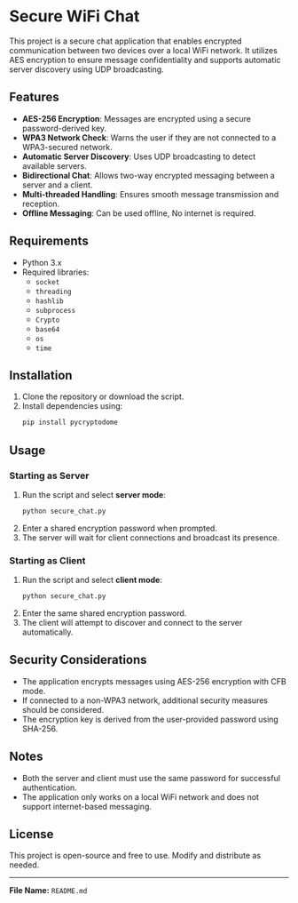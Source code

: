 # Secure WiFi Chat

This project is a secure chat application that enables encrypted communication between two devices over a local WiFi network. It utilizes AES encryption to ensure message confidentiality and supports automatic server discovery using UDP broadcasting.

## Features
- **AES-256 Encryption**: Messages are encrypted using a secure password-derived key.
- **WPA3 Network Check**: Warns the user if they are not connected to a WPA3-secured network.
- **Automatic Server Discovery**: Uses UDP broadcasting to detect available servers.
- **Bidirectional Chat**: Allows two-way encrypted messaging between a server and a client.
- **Multi-threaded Handling**: Ensures smooth message transmission and reception.
- **Offline Messaging**: Can be used offline, No internet is required.

## Requirements
- Python 3.x
- Required libraries:
  - `socket`
  - `threading`
  - `hashlib`
  - `subprocess`
  - `Crypto` 
  - `base64`
  - `os`
  - `time`

## Installation
1. Clone the repository or download the script.
2. Install dependencies using:
   ```bash
   pip install pycryptodome
   ```

## Usage
### Starting as Server
1. Run the script and select **server mode**:
   ```bash
   python secure_chat.py
   ```
2. Enter a shared encryption password when prompted.
3. The server will wait for client connections and broadcast its presence.

### Starting as Client
1. Run the script and select **client mode**:
   ```bash
   python secure_chat.py
   ```
2. Enter the same shared encryption password.
3. The client will attempt to discover and connect to the server automatically.

## Security Considerations
- The application encrypts messages using AES-256 encryption with CFB mode.
- If connected to a non-WPA3 network, additional security measures should be considered.
- The encryption key is derived from the user-provided password using SHA-256.

## Notes
- Both the server and client must use the same password for successful authentication.
- The application only works on a local WiFi network and does not support internet-based messaging.

## License
This project is open-source and free to use. Modify and distribute as needed.

---
**File Name:** `README.md`

